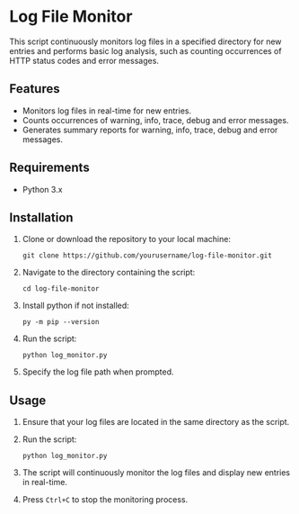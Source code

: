 # Log File Monitor

This script continuously monitors log files in a specified directory for new entries and performs basic log analysis, such as counting occurrences of HTTP status codes and error messages.

## Features

- Monitors log files in real-time for new entries.
- Counts occurrences of warning, info, trace, debug and error messages.
- Generates summary reports for warning, info, trace, debug and error messages.

## Requirements

- Python 3.x

## Installation

1. Clone or download the repository to your local machine:

    ```
    git clone https://github.com/yourusername/log-file-monitor.git
    ```

2. Navigate to the directory containing the script:

    ```
    cd log-file-monitor
    ```

3. Install python if not installed:

    ```
   py -m pip --version
    ```
    
4. Run the script:
    ```
   python log_monitor.py
    ```
    
4. Specify the log file path when prompted.


## Usage

1. Ensure that your log files are located in the same directory as the script.
2. Run the script:

    ```
    python log_monitor.py
    ```

3. The script will continuously monitor the log files and display new entries in real-time.
4. Press `Ctrl+C` to stop the monitoring process.


